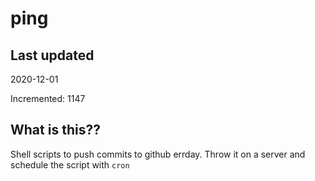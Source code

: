 # ping

## Last updated
2020-12-01

Incremented: 1147

## What is this??
Shell scripts to push commits to github errday. Throw it on a server and schedule the script with `cron`
